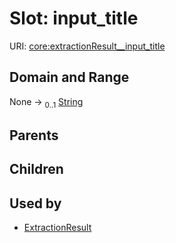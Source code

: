 
# Slot: input_title




URI: [core:extractionResult__input_title](http://w3id.org/ontogpt/core/extractionResult__input_title)


## Domain and Range

None &#8594;  <sub>0..1</sub> [String](types/String.md)

## Parents


## Children


## Used by

 * [ExtractionResult](ExtractionResult.md)
